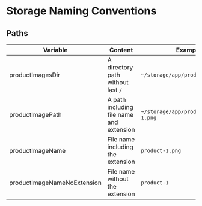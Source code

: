 # Storage Naming Conventions

## Paths

| Variable                    | Content                                  | Example                                |
|-----------------------------|------------------------------------------|----------------------------------------|
| productImagesDir            | A directory path without last `/`        | `~/storage/app/products`               |
| productImagePath            | A path including file name and extension | `~/storage/app/products/product-1.png` |
| productImageName            | File name including the extension        | `product-1.png `                       |
| productImageNameNoExtension | File name without the extension          | `product-1`                            |